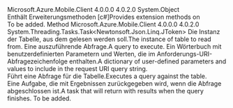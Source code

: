 <Type Name="MobileServiceTableExtensions" FullName="Microsoft.WindowsAzure.MobileServices.MobileServiceTableExtensions">
  <TypeSignature Language="C#" Value="public static class MobileServiceTableExtensions" />
  <TypeSignature Language="ILAsm" Value=".class public auto ansi abstract sealed beforefieldinit MobileServiceTableExtensions extends System.Object" />
  <TypeSignature Language="DocId" Value="T:Microsoft.WindowsAzure.MobileServices.MobileServiceTableExtensions" />
  <TypeSignature Language="VB.NET" Value="Public Module MobileServiceTableExtensions" />
  <TypeSignature Language="F#" Value="type MobileServiceTableExtensions = class" />
  <AssemblyInfo>
    <AssemblyName>Microsoft.Azure.Mobile.Client</AssemblyName>
    <AssemblyVersion>4.0.0.0</AssemblyVersion>
    <AssemblyVersion>4.0.2.0</AssemblyVersion>
  </AssemblyInfo>
  <Base>
    <BaseTypeName>System.Object</BaseTypeName>
  </Base>
  <Interfaces />
  <Docs>
    <summary>
            <span data-ttu-id="d78f6-101">Enthält Erweiterungsmethoden [c#]<see cref="T:Microsoft.WindowsAzure.MobileServices.IMobileServiceTable" /></span><span class="sxs-lookup"><span data-stu-id="d78f6-101">Provides extension methods on <see cref="T:Microsoft.WindowsAzure.MobileServices.IMobileServiceTable" /></span></span></summary>
    <remarks>To be added.</remarks>
  </Docs>
  <Members>
    <Member MemberName="ReadAsync">
      <MemberSignature Language="C#" Value="public static System.Threading.Tasks.Task&lt;Newtonsoft.Json.Linq.JToken&gt; ReadAsync (this Microsoft.WindowsAzure.MobileServices.IMobileServiceTable table, string query, System.Collections.Generic.IDictionary&lt;string,string&gt; parameters);" />
      <MemberSignature Language="ILAsm" Value=".method public static hidebysig class System.Threading.Tasks.Task`1&lt;class Newtonsoft.Json.Linq.JToken&gt; ReadAsync(class Microsoft.WindowsAzure.MobileServices.IMobileServiceTable table, string query, class System.Collections.Generic.IDictionary`2&lt;string, string&gt; parameters) cil managed" />
      <MemberSignature Language="DocId" Value="M:Microsoft.WindowsAzure.MobileServices.MobileServiceTableExtensions.ReadAsync(Microsoft.WindowsAzure.MobileServices.IMobileServiceTable,System.String,System.Collections.Generic.IDictionary{System.String,System.String})" />
      <MemberSignature Language="VB.NET" Value="&lt;Extension()&gt;&#xA;Public Function ReadAsync (table As IMobileServiceTable, query As String, parameters As IDictionary(Of String, String)) As Task(Of JToken)" />
      <MemberSignature Language="F#" Value="static member ReadAsync : Microsoft.WindowsAzure.MobileServices.IMobileServiceTable * string * System.Collections.Generic.IDictionary&lt;string, string&gt; -&gt; System.Threading.Tasks.Task&lt;Newtonsoft.Json.Linq.JToken&gt;" Usage="Microsoft.WindowsAzure.MobileServices.MobileServiceTableExtensions.ReadAsync (table, query, parameters)" />
      <MemberType>Method</MemberType>
      <AssemblyInfo>
        <AssemblyName>Microsoft.Azure.Mobile.Client</AssemblyName>
        <AssemblyVersion>4.0.0.0</AssemblyVersion>
        <AssemblyVersion>4.0.2.0</AssemblyVersion>
      </AssemblyInfo>
      <ReturnValue>
        <ReturnType>System.Threading.Tasks.Task&lt;Newtonsoft.Json.Linq.JToken&gt;</ReturnType>
      </ReturnValue>
      <Parameters>
        <Parameter Name="table" Type="Microsoft.WindowsAzure.MobileServices.IMobileServiceTable" RefType="this" />
        <Parameter Name="query" Type="System.String" />
        <Parameter Name="parameters" Type="System.Collections.Generic.IDictionary&lt;System.String,System.String&gt;" />
      </Parameters>
      <Docs>
        <param name="table">
            <span data-ttu-id="d78f6-102">Die Instanz der Tabelle, aus dem gelesen werden soll.</span><span class="sxs-lookup"><span data-stu-id="d78f6-102">The instance of table to read from.</span></span>
            </param>
        <param name="query">
            <span data-ttu-id="d78f6-103">Eine auszuführende Abfrage.</span><span class="sxs-lookup"><span data-stu-id="d78f6-103">A query to execute.</span></span>
            </param>
        <param name="parameters">
            <span data-ttu-id="d78f6-104">Ein Wörterbuch mit benutzerdefinierten Parametern und Werten, die im Anforderungs-URI-Abfragezeichenfolge enthalten.</span><span class="sxs-lookup"><span data-stu-id="d78f6-104">A dictionary of user-defined parameters and values to include in the request URI query string.</span></span>
            </param>
        <summary>
            <span data-ttu-id="d78f6-105">Führt eine Abfrage für die Tabelle.</span><span class="sxs-lookup"><span data-stu-id="d78f6-105">Executes a query against the table.</span></span>
            </summary>
        <returns>
            <span data-ttu-id="d78f6-106">Eine Aufgabe, die mit Ergebnissen zurückgegeben wird, wenn die Abfrage abgeschlossen ist.</span><span class="sxs-lookup"><span data-stu-id="d78f6-106">A task that will return with results when the query finishes.</span></span>
            </returns>
        <remarks>To be added.</remarks>
      </Docs>
    </Member>
  </Members>
</Type>
